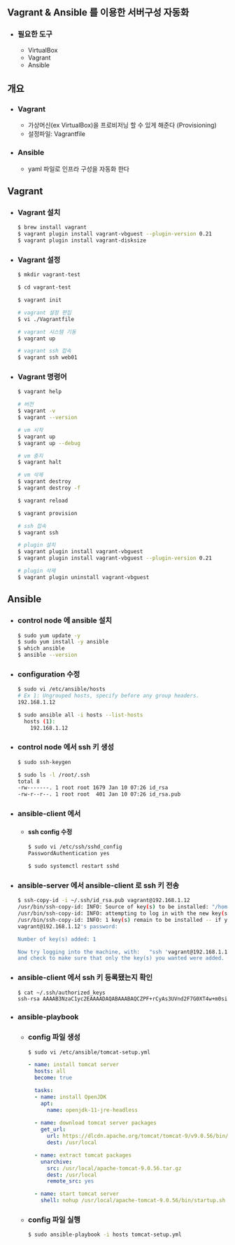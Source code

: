 ## Vagrant & Ansible 를 이용한 서버구성 자동화
- ### 필요한 도구
    - VirtualBox
    - Vagrant
    - Ansible


## 개요
- ### Vagrant
    - 가상머신(ex VirtualBox)을 프로비저닝 할 수 있게 해준다 (Provisioning)
    - 설정파일: Vagrantfile
- ### Ansible
    - yaml 파일로 인프라 구성을 자동화 한다


## Vagrant
- ### Vagrant 설치
    ```bash
    $ brew install vagrant
    $ vagrant plugin install vagrant-vbguest --plugin-version 0.21
    $ vagrant plugin install vagrant-disksize
    ```


- ### Vagrant 설정
    ```bash
    $ mkdir vagrant-test

    $ cd vagrant-test

    $ vagrant init

    # vagrant 설정 편집
    $ vi ./Vagrantfile

    # vagrant 시스템 기동
    $ vagrant up

    # vagrant ssh 접속
    $ vagrant ssh web01
    ```


- ### Vagrant 명령어
    ```bash
    $ vagrant help

    # 버전
    $ vagrant -v
    $ vagrant --version

    # vm 시작
    $ vagrant up
    $ vagrant up --debug

    # vm 중지
    $ vagrant halt

    # vm 삭제
    $ vagrant destroy
    $ vagrant destroy -f

    $ vagrant reload

    $ vagrant provision

    # ssh 접속
    $ vagrant ssh

    # plugin 설치
    $ vagrant plugin install vagrant-vbguest
    $ vagrant plugin install vagrant-vbguest --plugin-version 0.21

    # plugin 삭제
    $ vagrant plugin uninstall vagrant-vbguest
    ```


## Ansible
- ### control node 에 ansible 설치
    ```bash
    $ sudo yum update -y
    $ sudo yum install -y ansible
    $ which ansible
    $ ansible --version
    ```
- ### configuration 수정
    ```bash
    $ sudo vi /etc/ansible/hosts
    # Ex 1: Ungrouped hosts, specify before any group headers.
    192.168.1.12

    $ sudo ansible all -i hosts --list-hosts
      hosts (1):
        192.168.1.12
    ```
- ### control node 에서 ssh 키 생성
    ```bash
    $ sudo ssh-keygen

    $ sudo ls -l /root/.ssh
    total 8
    -rw-------. 1 root root 1679 Jan 10 07:26 id_rsa
    -rw-r--r--. 1 root root  401 Jan 10 07:26 id_rsa.pub
    ````
- ### ansible-client 에서
    - #### ssh config 수정
        ```bash
        $ sudo vi /etc/ssh/sshd_config
        PasswordAuthentication yes

        $ sudo systemctl restart sshd
        ```
- ### ansible-server 에서 ansible-client 로 ssh 키 전송
    ```bash
    $ ssh-copy-id -i ~/.ssh/id_rsa.pub vagrant@192.168.1.12
    /usr/bin/ssh-copy-id: INFO: Source of key(s) to be installed: "/home/vagrant/.ssh/id_rsa.pub"
    /usr/bin/ssh-copy-id: INFO: attempting to log in with the new key(s), to filter out any that are already installed
    /usr/bin/ssh-copy-id: INFO: 1 key(s) remain to be installed -- if you are prompted now it is to install the new keys
    vagrant@192.168.1.12's password:

    Number of key(s) added: 1

    Now try logging into the machine, with:   "ssh 'vagrant@192.168.1.12'"
    and check to make sure that only the key(s) you wanted were added.
    ```
- ### ansible-client 에서 ssh 키 등록됐는지 확인
    ```bash
    $ cat ~/.ssh/authorized_keys
    ssh-rsa AAAAB3NzaC1yc2EAAAADAQABAAABAQCZPF+rCyAs3UVnd2F7G0XT4w+m0sifYmCqs0ZcHTWb/6N/zsDpUUdMyNWmo0m9FwdPMioezRgOHmuL7Jp/FwfRQki1QMA/COBdvi9385ywqeN8lP7+WmZw0nLxHAj8rju8H9s+6uz7kJN+ItcuFNObO1/7RrItVBYD5MnU64Z0xxiOivcnMeltwW32XDi25zElG8bcsqfnWdpOhestDMT1ezu/ngowH+SoBucK8KQAz9yAhMxCMdDsM9+VcsncjPbsmth31Rv/icPWLCP2mtDYoI7IWHmuSzYw/m2Du/TlJdnzKcDumPPSJ4gej0i9ZLv+6rB+mwAgtBjQODGb504n vagrant@ansible-server
    ```
- ### ansible-playbook
    - ### config 파일 생성
        ```bash
        $ sudo vi /etc/ansible/tomcat-setup.yml
        ```
        ```yaml
        - name: install tomcat server
          hosts: all
          become: true

          tasks:
          - name: install OpenJDK
            apt: 
              name: openjdk-11-jre-headless
              
          - name: download tomcat server packages
            get_url:
              url: https://dlcdn.apache.org/tomcat/tomcat-9/v9.0.56/bin/apache-tomcat-9.0.56.tar.gz
              dest: /usr/local

          - name: extract tomcat packages
            unarchive:
              src: /usr/local/apache-tomcat-9.0.56.tar.gz
              dest: /usr/local
              remote_src: yes

          - name: start tomcat server
            shell: nohup /usr/local/apache-tomcat-9.0.56/bin/startup.sh
        ```
    - ### config 파일 실행
        ```bash
        $ sudo ansible-playbook -i hosts tomcat-setup.yml
        ```

